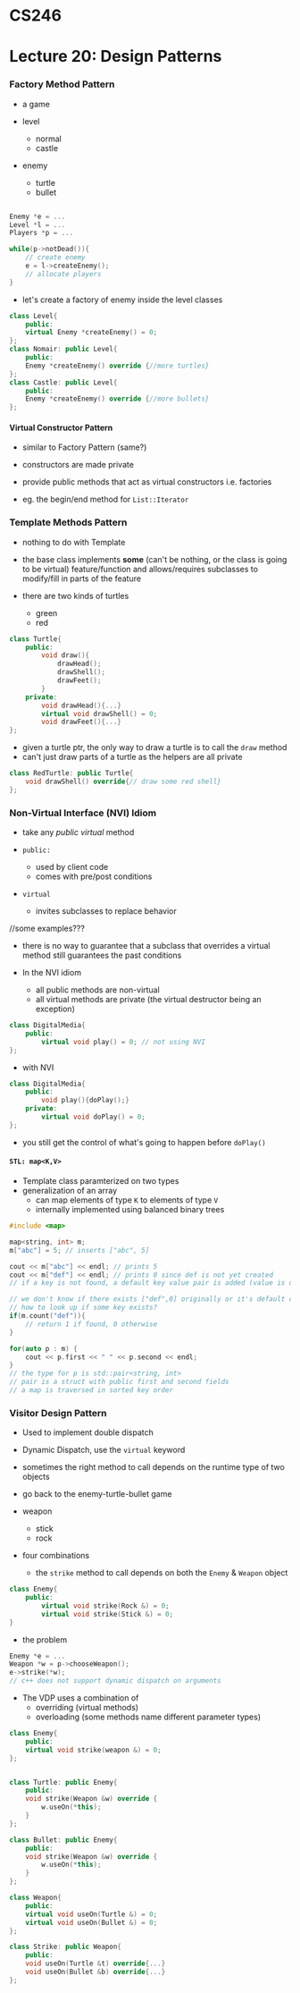# CS246
# Lecture 20: Design Patterns

### Factory Method Pattern

- a game

- level
	- normal
	- castle

- enemy
	- turtle
	- bullet


```cpp

Enemy *e = ...
Level *l = ...
Players *p = ...

while(p->notDead()){
	// create enemy
	e = l->createEnemy();
	// allocate players
}

```

- let's create a factory of enemy inside the level classes

```cpp
class Level{
	public:
	virtual Enemy *createEnemy() = 0;
};
class Nomair: public Level{
	public:
	Enemy *createEnemy() override {//more turtles}
};
class Castle: public Level{
	public:
	Enemy *createEnemy() override {//more bullets}
};
```

#### Virtual Constructor Pattern

- similar to Factory Pattern (same?)

- constructors are made private
- provide public methods that act as virtual constructors i.e. factories

- eg. the begin/end method for `List::Iterator`



### Template Methods Pattern

- nothing to do with Template

- the base class implements **some** (can't be nothing, or the class is going to be virtual) feature/function and allows/requires subclasses to modify/fill in parts of the feature

- there are two kinds of turtles
	- green
	- red

```cpp
class Turtle{
	public:
		void draw(){
			drawHead();
			drawShell();
			drawFeet();
		}
	private:
		void drawHead(){...}
		virtual void drawShell() = 0;
		void drawFeet(){...} 
};

```
- given a turtle ptr, the only way to draw a turtle is to call the `draw` method
- can't just draw parts of a turtle as the helpers are all private

```cpp
class RedTurtle: public Turtle{
	void drawShell() override{// draw some red shell}
};
```

### Non-Virtual Interface (NVI) Idiom

- take any *public virtual* method

- `public:` 
	- used by client code
	- comes with pre/post conditions

- `virtual` 
	- invites subclasses to replace behavior

//some examples???

- there is no way to guarantee that a subclass that overrides a virtual method still guarantees the past conditions

- In the NVI idiom
	- all public methods are non-virtual
	- all virtual methods are private (the virtual destructor being an exception)

```cpp
class DigitalMedia{
	public:
		virtual void play() = 0; // not using NVI 
};
```

- with NVI
```cpp
class DigitalMedia{
	public:
		void play(){doPlay();}
	private:
		virtual void doPlay() = 0;
};
```

- you still get the control of what's going to happen before `doPlay()`


#### `STL: map<K,V>`

- Template class paramterized on two types
- generalization of an array
	- can map elements of type `K` to elements of type `V`
	- internally implemented using balanced binary trees

```cpp
#include <map>

map<string, int> m;
m["abc"] = 5; // inserts ["abc", 5]

cout << m["abc"] << endl; // prints 5
cout << m["def"] << endl; // prints 0 since def is not yet created
// if a key is not found, a default key value pair is added (value is default constructed)

// we don't know if there exists ["def",0] originally or it's default constructed
// how to look up if some key exists?
if(m.count("def")){
	// return 1 if found, 0 otherwise
}

for(auto p : m) {
	cout << p.first << " " << p.second << endl;
}
// the type for p is std::pair<string, int>
// pair is a struct with public first and second fields
// a map is traversed in sorted key order
```

### Visitor Design Pattern

- Used to implement double dispatch
- Dynamic Dispatch, use the `virtual` keyword

- sometimes the right method to call depends on the runtime type of two objects

- go back to the enemy-turtle-bullet game

- weapon
	- stick
	- rock

- four combinations
	- the `strike` method to call depends on both the `Enemy` & `Weapon` object

```cpp
class Enemy{
	public:
		virtual void strike(Rock &) = 0;
		virtual void strike(Stick &) = 0;
}


```

- the problem
```cpp
Enemy *e = ...
Weapon *w = p->chooseWeapon();
e->strike(*w);
// c++ does not support dynamic dispatch on arguments
```

- The VDP uses a combination of 
	- overriding (virtual methods)
	- overloading (some methods name different parameter types)

```cpp
class Enemy{
	public:
	virtual void strike(weapon &) = 0;
};


class Turtle: public Enemy{
	public:
	void strike(Weapon &w) override {
		w.useOn(*this);
	}
};

class Bullet: public Enemy{
	public:
	void strike(Weapon &w) override {
		w.useOn(*this);
	}
};

class Weapon{
	public:
	virtual void useOn(Turtle &) = 0;
	virtual void useOn(Bullet &) = 0;
};

class Strike: public Weapon{
	public:
	void useOn(Turtle &t) override{...}
	void useOn(Bullet &b) override{...}
};
```

